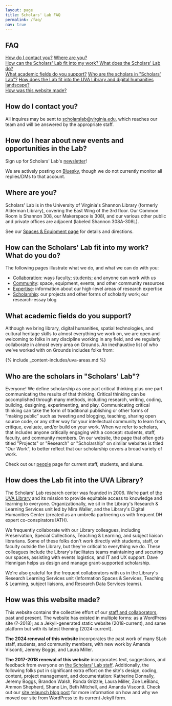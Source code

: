 ```yaml
---
layout: page
title: Scholars' Lab FAQ
permalink: /faq/
nav: true
---
```


## FAQ
<a href="#how-do-i-contact-you">How do I contact you?</a> 
<a href="#where-are-you">Where are you?</a>  
<a href="#how-can-the-scholars-lab-fit-into-my-work-what-do-you-do">How can the Scholars' Lab fit into my work? What does the Scholars' Lab do?</a>  
<a href="#what-academic-fields-do-you-support">What academic fields do you support?</a> 
<a href="#who-are-the-scholars-in-scholars-lab">Who are the scholars in "Scholars' Lab"?</a> 
<a href="#how-does-the-lab-fit-into-the-uva-library">How does the Lab fit into the UVA Library and digital humanities landscape?</a>  
<a href="#how-was-this-website-made">How was this website made?</a> 

## How do I contact you?
All inquires may be sent to [scholarslab@virginia.edu](mailto:scholarslab@virginia.edu), which reaches our team and will be answered by the appropriate staff.

## How do I hear about new events and opportunities in the Lab?
Sign up for Scholars' Lab's [newsletter](/newsletters)!

We are actively posting on [Bluesky](https://bsky.app/profile/scholarslab.bsky.social), though we do not currently monitor all replies/DMs to that account.

## Where are you?
Scholars' Lab is in the University of Virginia's Shannon Library (formerly Alderman Library), covering the East Wing of the 3rd floor. Our Common Room is Shannon 308, our Makerspace is 308I, and our various other public and private offices are adjacent (labeled Shannon 308A-308L). 

See our [Spaces & Equipment page](spaces-and-equipment) for details and directions.

## How can the Scholars' Lab fit into my work? What do you do?
The following pages illustrate what we do, and what we can do with you:
* [Collaboration](collaboration): ways faculty; students; and anyone can work with us
* [Community](community): space, equipment, events, and other community resources
* [Expertise](expertise): information about our high-level areas of research expertise
* [Scholarship](scholarship): our projects and other forms of scholarly work; our research-essay blog

## What academic fields do you support?
Although we bring library, digital humanities, spatial technologies, and cultural heritage skills to almost everything we work on, we are open and welcoming to folks in any discipline working in any field, and we regularly collaborate in almost every area on Grounds. An inexhaustive list of who we've worked with on Grounds includes folks from:

<!-- See /_includes/_content-includes for the editable file containing the list of places we've worked on campus-->
{% include _content-includes/uva-areas.md %}

## Who are the scholars in "Scholars' Lab"?
Everyone! We define scholarship as one part critical thinking plus one part communicating the results of that thinking. Critical thinking can be accomplished through many methods, including research, writing, coding, building, designing, experimenting, and play. Communicating critical thinking can take the form of traditional publishing or other forms of “making public” such as tweeting and blogging, teaching, sharing open source code, or any other way for your intellectual community to learn from, critique, evaluate, and/or build on your work. When we refer to scholars, that includes anyone critically engaging with a concept: students, staff, faculty, and community members. On our website, the page that often gets titled "Projects" or "Research" or "Scholarship" on similar websites is titled "Our Work", to better reflect that our scholarship covers a broad variety of work.

Check out our [people](/people/) page for current staff, students, and alums.

## How does the Lab fit into the UVA Library?
The Scholars' Lab research center was founded in 2006. We’re part of <a href="http://library.virginia.edu">the UVA Library</a> and its mission to provide equitable access to knowledge and learning to everyone. Organizationally, we sit in the Library's Research & Learning Services unit led by Mira Waller, and the Library's Digital Humanities Center (created as an umbrella partnering us with frequent DH expert co-conspirators IATH). 

We frequently collaborate with our Library colleagues, including Preservation, Special Collections, Teaching & Learning, and subject liaison librarians. Some of these folks don't work directly with students, staff, or faculty outside the Library, but they're critical to everything we do. These colleagues include the Library's facilitates teams maintaining and securing our spaces, assisting with events logistics, and IT and UX support. Dave Hennigan helps us design and manage grant-supported scholarship.

We're also grateful for the frequent collaborators with us in the Library's Research Learning Services unit (Information Spaces & Services, Teaching & Learning, subject liaisons, and Research Data Services teams).

## How was this website made?
This website contains the collective effort of our [staff and collaborators](/people), past and present. The website has existed in multiple forms: as a WordPress site (?-2018); as a Jekyll-generated static website (2018-current), and same platform but with its latest theming (2024-current).

**The 2024 renewal of this website** incorporates the past work of many SLab staff, students, and community members, with new work by Amanda Visconti, Jeremy Boggs, and Laura Miller.

**The 2017-2018 renewal of this website** incorporates text, suggestions, and feedback from everyone on [the Scholars' Lab staff](/people). Additionally, the following folks put in significant extra effort on the site's design, coding, content, project management, and documentation: Katherine Donnally, Jeremy Boggs, Brandon Walsh, Ronda Grizzle, Laura Miller, Zoe LeBlanc, Ammon Shepherd, Shane Lin, Beth Mitchell, and Amanda Visconti. Check out our [site relaunch blog post](/blog/site-relaunch) for more information on how and why we moved our site from WordPress to its current Jekyll form.
